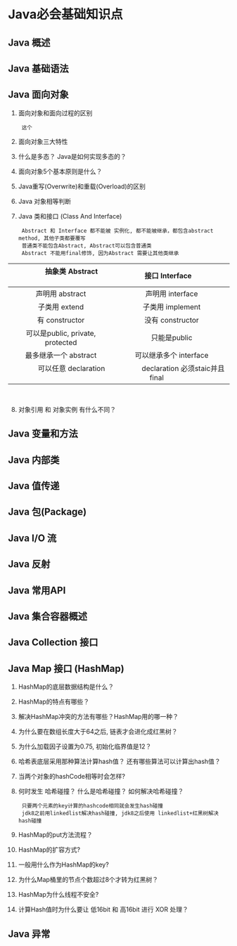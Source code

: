 # Java必会基础知识点

## Java 概述

## Java 基础语法

## Java 面向对象
1. 面向对象和面向过程的区别
        
        这个
        
3. 面向对象三大特性
4. 什么是多态？ Java是如何实现多态的？
5. 面向对象5个基本原则是什么？
6. Java重写(Overwrite)和重载(Overload)的区别
7. Java 对象相等判断
8. Java 类和接口 (Class And Interface)
        
        Abstract 和 Interface 都不能被 实例化, 都不能被继承，都包含abstract method, 其他子类都要覆写
        普通类不能包含Abstract, Abstract可以包含普通类
        Abstract 不能用final修饰, 因为Abstract 需要让其他类继承
        

&emsp;&emsp;&emsp;抽象类 Abstract &emsp;&emsp;&emsp;&emsp;|&emsp;&emsp;&emsp;接口 Interface&emsp;&emsp;&emsp;&emsp;|    
 :---------------------------------------------------: | :------------------------------------:| 
声明用 abstract|声明用 interface|   
子类用 extend |子类用 implement|
有 constructor |没有 constructor| 
可以是public, private, protected |只能是public | 
 最多继承一个 abstract |可以继承多个 interface |
&emsp;&emsp;&emsp;可以任意 declaration &emsp;&emsp;&emsp;&emsp;&emsp;&emsp;&emsp;|&emsp;&emsp;&emsp; declaration 必须staic并且final &emsp;&emsp;&emsp;&emsp;| 
<br>

8. 对象引用 和 对象实例 有什么不同？


## Java 变量和方法

## Java 内部类

## Java 值传递

## Java 包(Package)

## Java I/O 流

## Java 反射

## Java 常用API

## Java 集合容器概述

## Java Collection 接口

## Java Map 接口 (HashMap)
1. HashMap的底层数据结构是什么？
2. HashMap的特点有哪些？
3. 解决HashMap冲突的方法有哪些？HashMap用的哪一种？
4. 为什么要在数组长度大于64之后, 链表才会进化成红黑树？
5. 为什么加载因子设置为0.75, 初始化临界值是12？
6. 哈希表底层采用那种算法计算hash值？ 还有哪些算法可以计算出hash值？
7. 当两个对象的hashCode相等时会怎样?
8. 何时发生 哈希碰撞？ 什么是哈希碰撞？ 如何解决哈希碰撞？

        只要两个元素的key计算的hashcode相同就会发生hash碰撞
        jdk8之前用linkedlist解决hash碰撞, jdk8之后使用 linkedlist+红黑树解决hash碰撞
    
9. HashMap的put方法流程？
10. HashMap的扩容方式?
11. 一般用什么作为HashMap的key?
12. 为什么Map桶里的节点个数超过8个才转为红黑树？
13. HashMap为什么线程不安全?
14. 计算Hash值时为什么要让 低16bit 和 高16bit 进行 XOR 处理？

## Java 异常 


